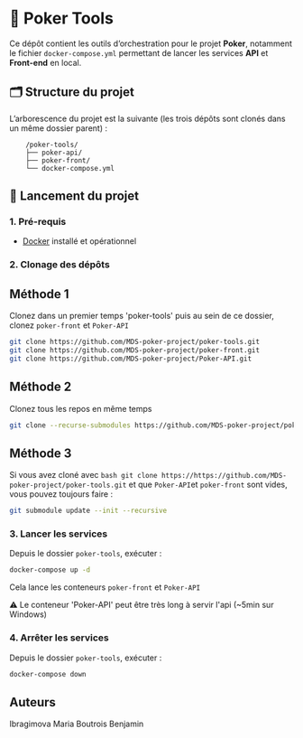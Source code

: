 # 🧰 Poker Tools

Ce dépôt contient les outils d’orchestration pour le projet **Poker**, notamment le fichier `docker-compose.yml` permettant de lancer les services **API** et **Front-end** en local.

## 🗂 Structure du projet

L’arborescence du projet est la suivante (les trois dépôts sont clonés dans un même dossier parent) :

```
    /poker-tools/
    ├── poker-api/
    ├── poker-front/
    └── docker-compose.yml
```


## 🚀 Lancement du projet

### 1. Pré-requis

- [Docker](https://www.docker.com/) installé et opérationnel

### 2. Clonage des dépôts

## Méthode 1

Clonez dans un premier temps 'poker-tools' puis au sein de ce dossier, clonez `poker-front` et `Poker-API`

```bash
git clone https://github.com/MDS-poker-project/poker-tools.git
git clone https://github.com/MDS-poker-project/poker-front.git
git clone https://github.com/MDS-poker-project/Poker-API.git
```

## Méthode 2

Clonez tous les repos en même temps

```bash
git clone --recurse-submodules https://github.com/MDS-poker-project/poker-tools.git
```

## Méthode 3

Si vous avez cloné avec ```bash git clone https://https://github.com/MDS-poker-project/poker-tools.git``` et que `Poker-API`et `poker-front` sont vides, vous pouvez toujours faire :
```bash
git submodule update --init --recursive
```

### 3. Lancer les services

Depuis le dossier `poker-tools`, exécuter :

```bash
docker-compose up -d
```

Cela lance les conteneurs `poker-front` et `Poker-API`

⚠️ Le conteneur 'Poker-API' peut être très long à servir l'api (~5min sur Windows)

### 4. Arrêter les services

Depuis le dossier `poker-tools`, exécuter :

```bash
docker-compose down
```

## Auteurs
Ibragimova Maria
Boutrois Benjamin